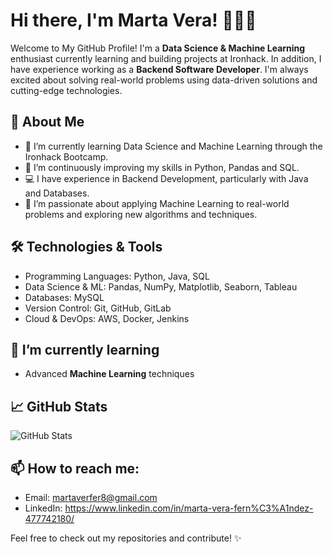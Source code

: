 # Hi there, I'm **Marta Vera**! 👋👩‍💻

Welcome to My GitHub Profile! I'm a **Data Science & Machine Learning** enthusiast currently learning and building projects at Ironhack. 
In addition, I have experience working as a **Backend Software Developer**. I'm always excited about solving real-world problems using data-driven solutions and cutting-edge technologies.

## 🚀 About Me
- 🔭 I’m currently learning Data Science and Machine Learning through the Ironhack Bootcamp.
- 🌱 I’m continuously improving my skills in Python, Pandas and SQL.
- 💻 I have experience in Backend Development, particularly with Java and Databases.
- 🤖 I’m passionate about applying Machine Learning to real-world problems and exploring new algorithms and techniques.

## 🛠️ Technologies & Tools
- Programming Languages: Python, Java, SQL
- Data Science & ML: Pandas, NumPy, Matplotlib, Seaborn, Tableau
- Databases: MySQL
- Version Control: Git, GitHub, GitLab
- Cloud & DevOps: AWS, Docker, Jenkins

## 🌱 I’m currently learning
- Advanced **Machine Learning** techniques

## 📈 GitHub Stats
![GitHub Stats](https://github-readme-stats.vercel.app/api?username=martaverfer&show_icons=true&hide_title=true&count_private=true&hide=prs&theme=radical)

## 📫 How to reach me:
- Email: martaverfer8@gmail.com
- LinkedIn: https://www.linkedin.com/in/marta-vera-fern%C3%A1ndez-477742180/ 

Feel free to check out my repositories and contribute! ✨

<!--
**martaverfer/martaverfer** is a ✨ _special_ ✨ repository because its `README.md` (this file) appears on your GitHub profile.

Here are some ideas to get you started:

- 🔭 I’m currently working on ...
- 🌱 I’m currently learning ...
- 👯 I’m looking to collaborate on ...
- 🤔 I’m looking for help with ...
- 💬 Ask me about ...
- 📫 How to reach me: ...
- 😄 Pronouns: ...
- ⚡ Fun fact: ...
-->
